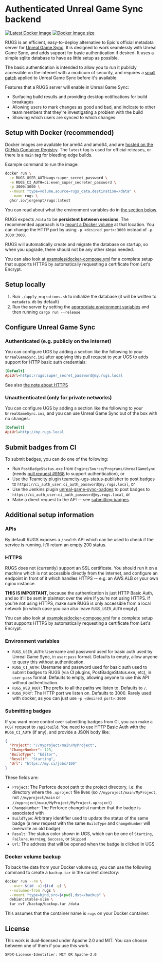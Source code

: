 # Authenticated Unreal Game Sync backend

[![Latest Docker image][badge-latest]][container-registry]
[![Docker image size][badge-size]][container-registry]

RUGS is an efficient, easy-to-deploy alternative to Epic's official metadata
server for [Unreal Game Sync][ugs]. It is designed to work seamlessly with
Unreal Game Sync, and adds support for basic authentication if desired. It uses
a simple sqlite database to have as little setup as possible.

The basic authentication is intended to allow you to run it publicly accessible
on the internet with a modicum of security, and requires a [small
patch][ugs-pull] applied to Unreal Game Sync before it's available.

Features that a RUGS server will enable in Unreal Game Sync:
 - Surfacing build results and providing desktop notifications for build
   breakages
 - Allowing users to mark changes as good and bad, and indicate to other team
   members that they're investigating a problem with the build
 - Showing which users are synced to which changes

## Setup with Docker (recommended)

Docker images are available for arm64 and amd64, and are [hosted on the GitHub
Container Registry][container-registry]. The `latest` tag is used for official
releases, or there is a `main` tag for bleeding edge builds.

Example command to run the image:

```sh
docker run \
  -e RUGS_USER_AUTH=ugs:super_secret_password \
  -e RUGS_CI_AUTH=ci:even_super_secreter_password \
  -p 3000:3000 \
  --mount "type=volume,source=rugs_data,destination=/data" \
  --name rugs \
  ghcr.io/jorgenpt/rugs:latest
```

You can read about what the environment variables do in [the section
below](#environment-variables).

RUGS expects `/data` to be **persistent between sessions**. The recommended
approach is to [mount a Docker volume](https://docs.docker.com/storage/volumes/)
at that location. You can change the HTTP port by using `-p <desired
port>:3000` instead of `-p 3000:3000`.

RUGS will automatically create and migrate the database on startup, so when you
upgrade, there should not be any other steps needed.

You can also look at [examples/docker-compose.yml](/examples/docker-compose.yml)
for a complete setup that supports HTTPS by automatically requesting a
certificate from Let's Encrypt.

## Setup locally

1. Run `./apply_migrations.sh` to initialize the database (it will be written to
   `metadata.db` by default)
1. Run the server by setting the [appropriate environment
   variables](#environment-variables) and then running `cargo run --release`

## Configure Unreal Game Sync

### Authenticated (e.g. publicly on the internet)

You can configure UGS by adding a section like the following to your
`UnrealGameSync.ini` after applying [this pull request][ugs-pull] to your UGS to
adds support for HTTP basic auth credentials:

```ini
[Default]
ApiUrl=https://ugs:super_secret_password@my.rugs.local
```

See also [the note about HTTPS](#https)

### Unauthenticated (only for private networks)

You can configure UGS by adding a section like the following to your
`UnrealGameSync.ini`, and you can use Unreal Game Sync out of the box with no
changes:

```ini
[Default]
ApiUrl=http://my.rugs.local
```

## Submit badges from CI

To submit badges, you can do one of the following:

- Run `PostBadgeStatus.exe` from `Engine/Source/Programs/UnrealGameSync` (needs
  [pull request #9168][ugs-pull] to support authentication), or
- Use the Teamcity plugin
  [teamcity-ugs-status-publisher](https://github.com/jorgenpt/teamcity-ugs-status-publisher)
  to post badges to `https://ci_auth_user:ci_auth_password@my.rugs.local`, or
- Use the Jenkins plugin
  [unreal-game-sync-badges](https://github.com/jorgenpt/unreal-game-sync-badges-plugin)
  to post badges to `https://ci_auth_user:ci_auth_password@my.rugs.local`, or
- Make a direct request to the API -- see [submitting badges](#submitting-badges).

## Additional setup information

### APIs

By default RUGS exposes a `/health` API which can be used to check if the
service is running. It'll return an empty 200 status.

### HTTPS

RUGS does not (currently) support an SSL certificate. You should run it on a
machine which is not accessible directly from the internet, and configure an
endpoint in front of it which handles HTTPS -- e.g. an AWS ALB or your own nginx
instance.

**THIS IS IMPORTANT**, because the authentication is just HTTP Basic
Auth, and so it'll be sent in plaintext over the wire if you're not using HTTPS.
If you're not using HTTPS, make sure RUGS is only accessible from a local
network (in which case you can also leave `RUGS_USER_AUTH` empty).

You can also look at [examples/docker-compose.yml](/examples/docker-compose.yml)
for a complete setup that supports HTTPS by automatically requesting a
certificate from Let's Encrypt.

### Environment variables

- `RUGS_USER_AUTH`: Username and password used for basic auth used by Unreal
  Game Sync, in `user:pass` format. Defaults to empty, allow anyone to query
  this without authentication.
- `RUGS_CI_AUTH`: Username and password used for basic auth used to submit
  badges to RUGS (via CI plugins, PostBadgeStatus.exe, etc), in `user:pass`
  format. Defaults to empty, allowing anyone to use this API without
  authentication.
- `RUGS_WEB_ROOT`: The prefix to all the paths we listen to. Defaults to `/`.
- `RUGS_PORT`: The HTTP port we listen on. Defaults to 3000. Rarely used with
  docker, as you can just use `-p <desired port>:3000`

### Submitting badges

If you want more control over submitting badges from CI, you can make a `POST`
request to `/api/build`. You need to use HTTP Basic Auth with the `RUGS_CI_AUTH`
(if any), and provide a JSON body like:

```json
{
  "Project": "//myproject/main/MyProject",
  "ChangeNumber": 123,
  "BuildType": "Editor",
  "Result": "Starting",
  "Url": "https://my.ci/jobs/100"
}
```

These fields are:

- `Project`: The Perforce depot path to the project directory, i.e. the
  directory where the `.uproject` file lives (so `//myproject/main/MyProject`,
  not `//myproject/main` or `//myproject/main/MyProject/MyProject.uproject`)
- `ChangeNumber`: The Perforce changelist number that the badge is associated
  with
- `BuildType`: Arbitrary identifier used to update the status of the same badge
  (a new request with the same `BuildType` and `ChangeNumber` will overwrite an
  old badge)
- `Result`: The status color shown in UGS, which can be one of `Starting`,
  `Failure`, `Warning`, `Success`, or `Skipped`
- `Url`: The address that will be opened when the badge is clicked in UGS


### Docker volume backup

To back the data from your Docker volume up, you can use the following command
to create a `backup.tar` in the current directory:

```sh
docker run --rm \
  --user $(id -u):$(id -g) \
  --volumes-from rugs \
  --mount "type=bind,src=$(pwd),dst=/backup" \
  debian:stable-slim \
  tar cvf /backup/backup.tar /data
```

This assumes that the container name is `rugs` on your Docker container.

## License

This work is dual-licensed under Apache 2.0 and MIT.
You can choose between one of them if you use this work.

`SPDX-License-Identifier: MIT OR Apache-2.0`

[ugs]: https://docs.unrealengine.com/5.2/en-US/unreal-game-sync-ugs-for-unreal-engine/
[ugs-pull]: https://github.com/EpicGames/UnrealEngine/pull/9168
[container-registry]: https://github.com/jorgenpt/rugs/pkgs/container/rugs
[badge-latest]: https://ghcr-badge.egpl.dev/jorgenpt/rugs/latest_tag?trim=major&label=latest&ignore=latest,main,docker
[badge-size]: https://ghcr-badge.egpl.dev/jorgenpt/rugs/size?trim=major&ignore=latest,main,docker
